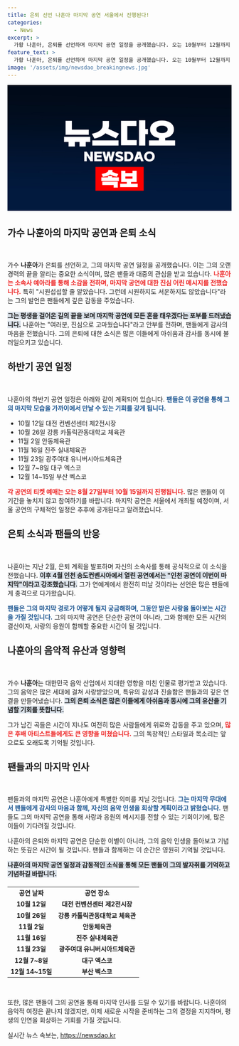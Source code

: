 ```yaml
---
title: 은퇴 선언 나훈아 마지막 공연 서울에서 진행된다!
categories:
  - News
excerpt: >
  가황 나훈아, 은퇴를 선언하며 마지막 공연 일정을 공개했습니다. 오는 10월부터 12월까지 진행되는 그의 마지막 여정, 팬들과의 소중한 순간을 함께하세요!
feature_text: >
  가황 나훈아, 은퇴를 선언하며 마지막 공연 일정을 공개했습니다. 오는 10월부터 12월까지 진행되는 그의 마지막 여정, 팬들과의 소중한 순간을 함께하세요!
image: '/assets/img/newsdao_breakingnews.jpg'
---
```


<p><img src="/assets/img/newsdao_breakingnews.jpg" alt="bookingtag 속보" /></p>

<h2 data-ke-size="size26">가수 나훈아의 마지막 공연과 은퇴 소식</h2>

<p data-ke-size="size16">&nbsp;</p>

<p>가수 <b>나훈아</b>가 은퇴를 선언하고, 그의 마지막 공연 일정을 공개했습니다. 이는 그의 오랜 경력의 끝을 알리는 중요한 소식이며, 많은 팬들과 대중의 관심을 받고 있습니다. <b><span style="color: #ee2323;">나훈아는 소속사 예아라를 통해 소감을 전하며, 마지막 공연에 대한 진심 어린 메시지를 전했습니다.</span></b> 특히 "시원섭섭할 줄 알았습니다. 그런데 시원하지도 서운하지도 않았습니다"라는 그의 발언은 팬들에게 깊은 감동을 주었습니다. </p>

<p><b><span style="background-color: #21538527;">그는 평생을 걸어온 길의 끝을 보며 마지막 공연에 모든 혼을 태우겠다는 포부를 드러냈습니다.</span></b> 나훈아는 "여러분, 진심으로 고마웠습니다"라고 안부를 전하며, 팬들에게 감사의 마음을 전했습니다. 그의 은퇴에 대한 소식은 많은 이들에게 아쉬움과 감사를 동시에 불러일으키고 있습니다.</p>

<h2 data-ke-size="size26">하반기 공연 일정</h2>

<p data-ke-size="size16">&nbsp;</p>

<p>나훈아의 하반기 공연 일정은 아래와 같이 계획되어 있습니다. <b><span style="color: #1a5490;">팬들은 이 공연을 통해 그의 마지막 모습을 가까이에서 만날 수 있는 기회를 갖게 됩니다.</span></b></p>

<ul>
    <li>10월 12일 대전 컨벤션센터 제2전시장</li>
    <li>10월 26일 강릉 카톨릭관동대학교 체육관</li>
    <li>11월 2일 안동체육관</li>
    <li>11월 16일 진주 실내체육관</li>
    <li>11월 23일 광주여대 유니버시아드체육관</li>
    <li>12월 7~8일 대구 엑스코</li>
    <li>12월 14~15일 부산 벡스코</li>
</ul>

<p><b><span style="color: #ee2323;">각 공연의 티켓 예매는 오는 8월 27일부터 10월 15일까지 진행됩니다.</span></b> 많은 팬들이 이 기간을 놓치지 않고 참여하기를 바랍니다. 마지막 공연은 서울에서 개최될 예정이며, 서울 공연의 구체적인 일정은 추후에 공개된다고 알려졌습니다.</p>

<h2 data-ke-size="size26">은퇴 소식과 팬들의 반응</h2>

<p data-ke-size="size16">&nbsp;</p>

<p>나훈아는 지난 2월, 은퇴 계획을 발표하며 자신의 소속사를 통해 공식적으로 이 소식을 전했습니다. <b><span style="background-color: #21538527;">이후 4월 인천 송도컨벤시아에서 열린 공연에서는 "인천 공연이 이번이 마지막"이라고 강조했습니다.</span></b> 그가 연예계에서 완전히 떠날 것이라는 선언은 많은 팬들에게 충격으로 다가왔습니다.</p>

<p><b><span style="color: #1a5490;">팬들은 그의 마지막 경로가 어떻게 될지 궁금해하며, 그동안 받은 사랑을 돌아보는 시간을 가질 것입니다.</span></b> 그의 마지막 공연은 단순한 공연이 아니라, 그와 함께한 모든 시간의 결산이자, 사랑의 응원이 함께할 중요한 시간이 될 것입니다.</p>

<h2 data-ke-size="size26">나훈아의 음악적 유산과 영향력</h2>

<p data-ke-size="size16">&nbsp;</p>

<p>가수 <b>나훈아</b>는 대한민국 음악 산업에서 지대한 영향을 미친 인물로 평가받고 있습니다. 그의 음악은 많은 세대에 걸쳐 사랑받았으며, 특유의 감성과 진솔함은 팬들과의 깊은 연결을 만들어냈습니다. <b><span style="background-color: #21538527;">그의 은퇴 소식은 많은 이들에게 아쉬움과 동시에 그의 유산을 기념할 기회를 뜻합니다.</span></b></p>

<p>그가 남긴 곡들은 시간이 지나도 여전히 많은 사람들에게 위로와 감동을 주고 있으며, <b><span style="color: #ee2323;">많은 후배 아티스트들에게도 큰 영향을 미쳤습니다.</span></b> 그의 독창적인 스타일과 목소리는 앞으로도 오래도록 기억될 것입니다.</p>

<h2 data-ke-size="size26">팬들과의 마지막 인사</h2>

<p data-ke-size="size16">&nbsp;</p>

<p>팬들과의 마지막 공연은 나훈아에게 특별한 의미를 지닐 것입니다. <b><span style="color: #1a5490;">그는 마지막 무대에서 팬들에게 감사의 마음과 함께, 자신의 음악 인생을 회상할 계획이라고 밝혔습니다.</span></b> 팬들도 그의 마지막 공연을 통해 사랑과 응원의 메시지를 전할 수 있는 기회이기에, 많은 이들이 기다려질 것입니다.</p>

<p>나훈아의 은퇴와 마지막 공연은 단순한 이별이 아니라, 그의 음악 인생을 돌아보고 기념하는 뜻깊은 시간이 될 것입니다. 팬들과 함께하는 이 순간은 영원히 기억될 것입니다. </p>

<p><b><span style="background-color: #21538527;">나훈아의 마지막 공연 일정과 감동적인 소식을 통해 모든 팬들이 그의 발자취를 기억하고 기념하길 바랍니다.</span></b></p>

<table style="margin-top: 20px;">
    <tr>
        <td style="text-align: center; height: 17px;"><b>공연 날짜</b></td>
        <td style="text-align: center; height: 17px;"><b>공연 장소</b></td>
    </tr>
    <tr>
        <td style="text-align: center; height: 17px;"><b>10월 12일</b></td>
        <td style="text-align: center; height: 17px;"><b>대전 컨벤션센터 제2전시장</b></td>
    </tr>
    <tr>
        <td style="text-align: center; height: 17px;"><b>10월 26일</b></td>
        <td style="text-align: center; height: 17px;"><b>강릉 카톨릭관동대학교 체육관</b></td>
    </tr>
    <tr>
        <td style="text-align: center; height: 17px;"><b>11월 2일</b></td>
        <td style="text-align: center; height: 17px;"><b>안동체육관</b></td>
    </tr>
    <tr>
        <td style="text-align: center; height: 17px;"><b>11월 16일</b></td>
        <td style="text-align: center; height: 17px;"><b>진주 실내체육관</b></td>
    </tr>
    <tr>
        <td style="text-align: center; height: 17px;"><b>11월 23일</b></td>
        <td style="text-align: center; height: 17px;"><b>광주여대 유니버시아드체육관</b></td>
    </tr>
    <tr>
        <td style="text-align: center; height: 17px;"><b>12월 7~8일</b></td>
        <td style="text-align: center; height: 17px;"><b>대구 엑스코</b></td>
    </tr>
    <tr>
        <td style="text-align: center; height: 17px;"><b>12월 14~15일</b></td>
        <td style="text-align: center; height: 17px;"><b>부산 벡스코</b></td>
    </tr>
</table>

<p data-ke-size="size16">&nbsp;</p>

<p>또한, 많은 팬들이 그의 공연을 통해 마지막 인사를 드릴 수 있기를 바랍니다. 나훈아의 음악적 여정은 끝나지 않겠지만, 이제 새로운 시작을 준비하는 그의 결정을 지지하며, 평생의 인연을 회상하는 기회를 가질 것입니다.</p>
실시간 뉴스 속보는, <a href="https://newsdao.kr" rel="dofollow">https://newsdao.kr</a>


